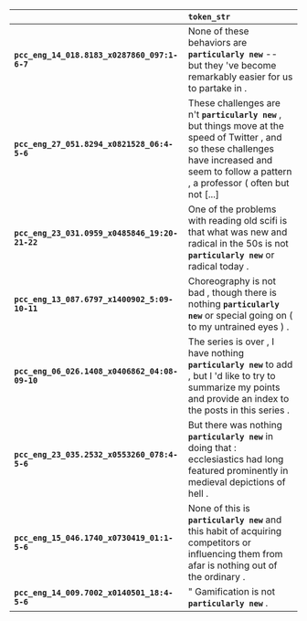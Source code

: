 |                                                | `token_str`                                                                                                                                                                                           |
|:-----------------------------------------------|:------------------------------------------------------------------------------------------------------------------------------------------------------------------------------------------------------|
| **`pcc_eng_14_018.8183_x0287860_097:1-6-7`**   | None of these behaviors are __``particularly new``__ -- but they 've become remarkably easier for us to partake in .                                                                                  |
| **`pcc_eng_27_051.8294_x0821528_06:4-5-6`**    | These challenges are n't __``particularly new``__ , but things move at the speed of Twitter , and so these challenges have increased and seem to follow a pattern , a professor ( often but not [...] |
| **`pcc_eng_23_031.0959_x0485846_19:20-21-22`** | One of the problems with reading old scifi is that what was new and radical in the 50s is not __``particularly new``__ or radical today .                                                             |
| **`pcc_eng_13_087.6797_x1400902_5:09-10-11`**  | Choreography is not bad , though there is nothing __``particularly new``__ or special going on ( to my untrained eyes ) .                                                                             |
| **`pcc_eng_06_026.1408_x0406862_04:08-09-10`** | The series is over , I have nothing __``particularly new``__ to add , but I 'd like to try to summarize my points and provide an index to the posts in this series .                                  |
| **`pcc_eng_23_035.2532_x0553260_078:4-5-6`**   | But there was nothing __``particularly new``__ in doing that : ecclesiastics had long featured prominently in medieval depictions of hell .                                                           |
| **`pcc_eng_15_046.1740_x0730419_01:1-5-6`**    | None of this is __``particularly new``__ and this habit of acquiring competitors or influencing them from afar is nothing out of the ordinary .                                                       |
| **`pcc_eng_14_009.7002_x0140501_18:4-5-6`**    | " Gamification is not __``particularly new``__ .                                                                                                                                                      |